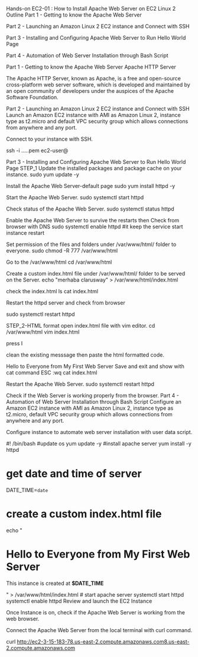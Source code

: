 Hands-on EC2-01 : How to Install Apache Web Server on EC2 Linux 2
Outline
Part 1 - Getting to know the Apache Web Server

Part 2 - Launching an Amazon Linux 2 EC2 instance and Connect with SSH

Part 3 - Installing and Configuring Apache Web Server to Run Hello World Page

Part 4 - Automation of Web Server Installation through Bash Script

Part 1 - Getting to know the Apache Web Server
Apache HTTP Server

The Apache HTTP Server, known as Apache, is a free and open-source cross-platform web server software, which is developed and maintained by an open community of developers under the auspices of the Apache Software Foundation.

Part 2 - Launching an Amazon Linux 2 EC2 instance and Connect with SSH
Launch an Amazon EC2 instance with AMI as Amazon Linux 2, instance type as t2.micro and default VPC security group which allows connections from anywhere and any port.

Connect to your instance with SSH.

ssh -i .....pem ec2-user@

Part 3 - Installing and Configuring Apache Web Server to Run Hello World Page
STEP_1
Update the installed packages and package cache on your instance.
sudo yum update -y

Install the Apache Web Server-default page
sudo yum install httpd -y

Start the Apache Web Server.
sudo systemctl start httpd

Check status of the Apache Web Server.
sudo systemctl status httpd

Enable the Apache Web Server to survive the restarts then Check from browser with DNS
sudo systemctl enable httpd #it keep the service start instance restart

Set permission of the files and folders under /var/www/html/ folder to everyone.
sudo chmod -R 777 /var/www/html

Go to the /var/www/html
cd /var/www/html

Create a custom index.html file under /var/www/html/ folder to be served on the Server.
echo "merhaba clarusway" > /var/www/html/index.html

check the index.html ls cat index.html

Restart the httpd server and check from browser

sudo systemctl restart httpd

STEP_2-HTML format
open index.html file with vim editor.
cd /var/www/html vim index.html

press I

clean the existing messsage then paste the html formatted code.
<title> My First Web Server</title>
Hello to Everyone from My First Web Server
Save and exit and show with cat command
ESC :wq cat index.html

Restart the Apache Web Server.
sudo systemctl restart httpd

Check if the Web Server is working properly from the browser.
Part 4 - Automation of Web Server Installation through Bash Script
Configure an Amazon EC2 instance with AMI as Amazon Linux 2, instance type as t2.micro, default VPC security group which allows connections from anywhere and any port.

Configure instance to automate web server installation with user data script.

#! /bin/bash
#update os
yum update -y
#install apache server
yum install -y httpd
# get date and time of server
DATE_TIME=`date`
# create a custom index.html file
echo "<html>
<head>
    <title> My First Web Server</title>
</head>
<body>
    <h1>Hello to Everyone from My First Web Server</h1>
    <p>This instance is created at <b>$DATE_TIME</b></p>
</body>
</html>" > /var/www/html/index.html
# start apache server
systemctl start httpd
systemctl enable httpd
Review and launch the EC2 Instance

Once Instance is on, check if the Apache Web Server is working from the web browser.

Connect the Apache Web Server from the local terminal with curl command.

curl http://ec2-3-15-183-78.us-east-2.compute.amazonaws.com8.us-east-2.compute.amazonaws.com